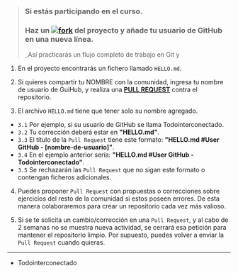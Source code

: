 > ### Si estás participando en el curso.
> ### Haz un [![fork](https://raw.githubusercontent.com/Todointerconectado/basicojavascript/670f71690143db38df3148080b29066f45d57d7c/css/images/badgeFork.svg)](https://github.com/Todointerconectado/basicojavascript/fork) del proyecto y añade tu usuario de GitHub en una nueva línea.
>
> _Así practicarás un flujo completo de trabajo en Git y 

1. En el proyecto encontrarás un fichero llamado `HELLO.md`.

2. Si quieres compartir tu NOMBRE con la comunidad, ingresa tu nombre de usuario de GuiHub, y realiza una [**PULL REQUEST**](https://docs.github.com/es/pull-requests/collaborating-with-pull-requests/proposing-changes-to-your-work-with-pull-requests/creating-a-pull-request) contra el repositorio.

3. El archivo `HELLO.md` tiene que tener solo su nombre agregado. 
  * `3.1` Por ejemplo, si su usuario de GitHub se llama Todointerconectado.
  * `3.2` Tu corrección deberá estar en **"HELLO.md"**.
  * `3.3` El título de la `Pull Request` tiene este formato: **"HELLO.md #User GitHub - [nombre-de-usuario]"**.
  * `3.4` En el ejemplo anterior sería: **"HELLO.md #User GitHub - Todointerconectado"**.
  * `3.5` Se rechazarán las `Pull Request` que no sigan este formato o contengan ficheros adicionales.

4. Puedes proponer `Pull Request` con propuestas o correcciones sobre ejercicios del resto de la comunidad si estos poseen errores. De esta manera colaboraremos para crear un repositorio cada vez más valioso.

5. Si se te solicita un cambio/corrección en una `Pull Request`, y al cabo de 2 semanas no se muestra nueva actividad, se cerrará esa petición para mantener el repositorio limpio. Por supuesto, puedes volver a enviar la `Pull Request` cuando quieras.

<hr>

- Todointerconectado


